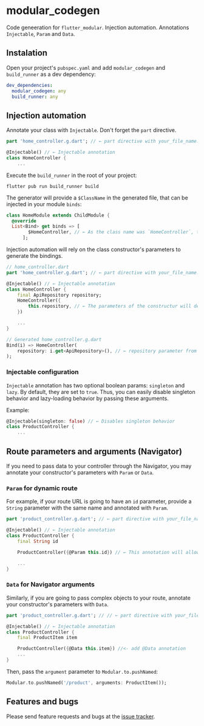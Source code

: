 # modular_codegen

Code geneeration for `flutter_modular`. Injection automation. Annotations `Injectable`, `Param` and `Data`.

## Instalation

Open your project's `pubspec.yaml` and add `modular_codegen` and `build_runner` as a dev dependency:

```yaml
dev_dependencies:
  modular_codegen: any
  build_runner: any
```

## Injection automation

Annotate your class with `Injectable`. Don't forget the `part` directive.

```dart
part 'home_controller.g.dart'; // ← part directive with your_file_name.g.dart

@Injectable() // ← Injectable annotation
class HomeController {
    ...
```

Execute the `build_runner` in the root of your project:
```
flutter pub run build_runner build
```

The generator will provide a `$ClassName` in the generated file, that can be injected in your module `binds`:

```dart
class HomeModule extends ChildModule {
  @override
  List<Bind> get binds => [
        $HomeController, // ← As the class name was `HomeController`, the generated injectable is `$HomeController`
      ];
```

Injection automation will rely on the class constructor's parameters to generate the bindings.


```dart
// home_controller.dart
part 'home_controller.g.dart'; // ← part directive with your_file_name.g.dart

@Injectable() // ← Injectable annotation
class HomeController {
    final ApiRepository repository;
    HomeController({
        this.repository, // ← The parameters of the constructur will define the generated binding
    })

    ...
}

// Generated home_controller.g.dart
Bind(i) => HomeController(
    repository: i.get<ApiRepository>(), // ← repository parameter from constructor
);
```

### Injectable configuration

`Injectable` annotation has two optional boolean params: `singleton` and `lazy`. By default, they are set to `true`. Thus, you can easily disable singleton behavior and lazy-loading behavior by passing these arguments. 

Example:

```dart
@Injectable(singleton: false) // ← Disables singleton behavior
class ProductController {
    ...
```

## Route parameters and arguments (Navigator)

If you need to pass data to your controller through the Navigator, you may annotate your constructor's parameters with `Param` or `Data`.

### `Param` for dynamic route

For example, if your route URL is going to have an `id` parameter, provide a `String` parameter with the same name and annotated with `Param`.

```dart
part 'product_controller.g.dart'; // ← part directive with your_file_name.g.dart

@Injectable() // ← Injectable annotation
class ProductController {
    final String id

    ProductController({@Param this.id}) // ← This annotation will allow you to pass the `id` parameter in the route URL, like `/product/:id`

    ...
}
```

### `Data` for Navigator arguments

Similarly, if you are going to pass complex objects to your route, annotate your constructor's parameters with `Data`.

```dart
part 'product_controller.g.dart'; // // ← part directive with your_file_name.g.dart

@Injectable() // ← Injectable annotation
class ProductController {
    final ProductItem item

    ProductController({@Data this.item}) //<- add @Data annotation
    ...
}
```

Then, pass the `argument` parameter to `Modular.to.pushNamed`:

```dart
Modular.to.pushNamed('/product', arguments: ProductItem());
```

## Features and bugs

Please send feature requests and bugs at the [issue tracker](https://github.com/Flutterando/modular/issues).